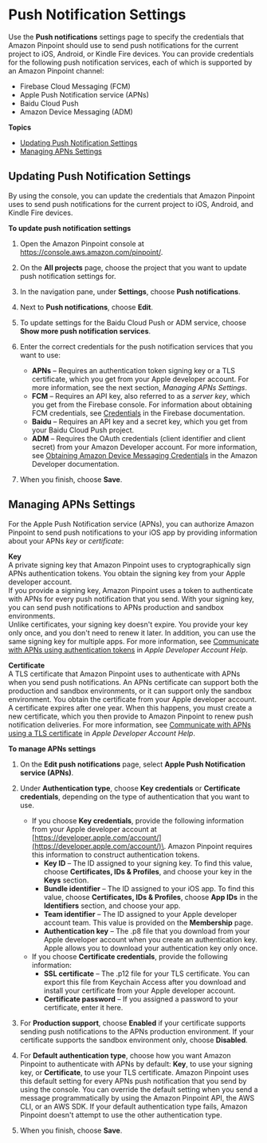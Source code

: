 # Push Notification Settings<a name="settings-push"></a>

Use the **Push notifications** settings page to specify the credentials that Amazon Pinpoint should use to send push notifications for the current project to iOS, Android, or Kindle Fire devices\. You can provide credentials for the following push notification services, each of which is supported by an Amazon Pinpoint channel:
+ Firebase Cloud Messaging \(FCM\)
+ Apple Push Notification service \(APNs\)
+ Baidu Cloud Push
+ Amazon Device Messaging \(ADM\)

**Topics**
+ [Updating Push Notification Settings](#settings-push-manage)
+ [Managing APNs Settings](#settings-push-manage-apns)

## Updating Push Notification Settings<a name="settings-push-manage"></a>

By using the console, you can update the credentials that Amazon Pinpoint uses to send push notifications for the current project to iOS, Android, and Kindle Fire devices\.

**To update push notification settings**

1. Open the Amazon Pinpoint console at [https://console\.aws\.amazon\.com/pinpoint/](https://console.aws.amazon.com/pinpoint/)\.

1. On the **All projects** page, choose the project that you want to update push notification settings for\.

1. In the navigation pane, under **Settings**, choose **Push notifications**\.

1. Next to **Push notifications**, choose **Edit**\. 

1. To update settings for the Baidu Cloud Push or ADM service, choose **Show more push notification services**\.

1. Enter the correct credentials for the push notification services that you want to use:
   + **APNs** – Requires an authentication token signing key or a TLS certificate, which you get from your Apple developer account\. For more information, see the next section, *Managing APNs Settings*\.
   + **FCM** – Requires an API key, also referred to as a *server key*, which you get from the Firebase console\. For information about obtaining FCM credentials, see [Credentials](https://firebase.google.com/docs/cloud-messaging/concept-options#credentials) in the Firebase documentation\.
   + **Baidu** – Requires an API key and a secret key, which you get from your Baidu Cloud Push project\.
   + **ADM** – Requires the OAuth credentials \(client identifier and client secret\) from your Amazon Developer account\. For more information, see [Obtaining Amazon Device Messaging Credentials](https://developer.amazon.com/public/apis/engage/device-messaging/tech-docs/adm-obtaining-credentials) in the Amazon Developer documentation\.

1. When you finish, choose **Save**\.

## Managing APNs Settings<a name="settings-push-manage-apns"></a>

For the Apple Push Notification service \(APNs\), you can authorize Amazon Pinpoint to send push notifications to your iOS app by providing information about your APNs *key* or *certificate*:

**Key**  
A private signing key that Amazon Pinpoint uses to cryptographically sign APNs authentication tokens\. You obtain the signing key from your Apple developer account\.   
If you provide a signing key, Amazon Pinpoint uses a token to authenticate with APNs for every push notification that you send\. With your signing key, you can send push notifications to APNs production and sandbox environments\.  
Unlike certificates, your signing key doesn't expire\. You provide your key only once, and you don't need to renew it later\. In addition, you can use the same signing key for multiple apps\. For more information, see [Communicate with APNs using authentication tokens](https://help.apple.com/developer-account/#/deva05921840) in *Apple Developer Account Help*\.

**Certificate**  
A TLS certificate that Amazon Pinpoint uses to authenticate with APNs when you send push notifications\. An APNs certificate can support both the production and sandbox environments, or it can support only the sandbox environment\. You obtain the certificate from your Apple developer account\.   
A certificate expires after one year\. When this happens, you must create a new certificate, which you then provide to Amazon Pinpoint to renew push notification deliveries\. For more information, see [Communicate with APNs using a TLS certificate](https://help.apple.com/developer-account/#/dev82a71386a) in *Apple Developer Account Help*\.

**To manage APNs settings**

1. On the **Edit push notifications** page, select **Apple Push Notification service \(APNs\)**\.

1. Under **Authentication type**, choose **Key credentials** or **Certificate credentials**, depending on the type of authentication that you want to use\.
   + If you choose **Key credentials**, provide the following information from your Apple developer account at [https://developer.apple.com/account/](https://developer.apple.com/account/)\. Amazon Pinpoint requires this information to construct authentication tokens\.
     + **Key ID** – The ID assigned to your signing key\. To find this value, choose **Certificates, IDs & Profiles**, and choose your key in the **Keys** section\.
     + **Bundle identifier** – The ID assigned to your iOS app\. To find this value, choose **Certificates, IDs & Profiles**, choose **App IDs** in the **Identifiers** section, and choose your app\.
     + **Team identifier** – The ID assigned to your Apple developer account team\. This value is provided on the **Membership** page\.
     + **Authentication key** – The \.p8 file that you download from your Apple developer account when you create an authentication key\. Apple allows you to download your authentication key only once\.
   + If you choose **Certificate credentials**, provide the following information:
     + **SSL certificate** – The \.p12 file for your TLS certificate\. You can export this file from Keychain Access after you download and install your certificate from your Apple developer account\.
     + **Certificate password** – If you assigned a password to your certificate, enter it here\.

1. For **Production support**, choose **Enabled** if your certificate supports sending push notifications to the APNs production environment\. If your certificate supports the sandbox environment only, choose **Disabled**\.

1. For **Default authentication type**, choose how you want Amazon Pinpoint to authenticate with APNs by default: **Key**, to use your signing key, or **Certificate**, to use your TLS certificate\. Amazon Pinpoint uses this default setting for every APNs push notification that you send by using the console\. You can override the default setting when you send a message programmatically by using the Amazon Pinpoint API, the AWS CLI, or an AWS SDK\. If your default authentication type fails, Amazon Pinpoint doesn't attempt to use the other authentication type\.

1. When you finish, choose **Save**\.